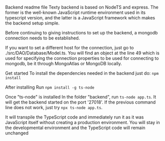 Backend readme file
Texty backend is based on NodeTS and express. The former is the well-known JavaScript runtime environment used in its typescript version, and the latter is a JavaScript framework which makes the backend setup simple.

Before continuing to giving instructions to set up the backend, a mongodb connection needs to be established.

If you want to set a different host for the connection, just go to ./src/DAO/Database/Model.ts. You will find an object at the line 49 which is used for specifying the connection properties to be used for connecting to mongodb, be it through MongoAtlas or MongoDB locally.

Get started
To install the dependencies needed in the backend just do: ```npm install```

After installing
Run ```npm install -g ts-node```

Once "ts-node" is installed
In the folder "backend", run ```ts-node app.ts```. It will get the backend started on the port '27018'. If the previous command line does not work, just try ```npx ts-node app.ts```.

It will transpile the TypeScript code and immediately run it as it was JavaScript itself without creating a production environment. You will stay in the developmental environment and the TypeScript code will remain unchanged
